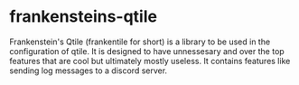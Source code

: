 # frankensteins-qtile

Frankenstein's Qtile (frankentile for short) is a library to be used in the configuration of qtile. It is designed to have unnessesary and over the top features that are cool but ultimately mostly useless. It contains features like sending log messages to a discord server.
